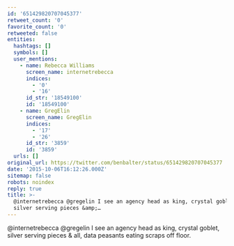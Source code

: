 ```yaml
---
id: '651429820707045377'
retweet_count: '0'
favorite_count: '0'
retweeted: false
entities:
  hashtags: []
  symbols: []
  user_mentions:
    - name: Rebecca Williams
      screen_name: internetrebecca
      indices:
        - '0'
        - '16'
      id_str: '18549100'
      id: '18549100'
    - name: GregElin
      screen_name: GregElin
      indices:
        - '17'
        - '26'
      id_str: '3859'
      id: '3859'
  urls: []
original_url: https://twitter.com/benbalter/status/651429820707045377
date: '2015-10-06T16:12:26.000Z'
sitemap: false
robots: noindex
reply: true
title: >-
  @internetrebecca @gregelin I see an agency head as king, crystal goblet,
  silver serving pieces &amp;…
---
```


@internetrebecca @gregelin I see an agency head as king, crystal goblet, silver serving pieces &amp; all, data peasants eating scraps off floor.